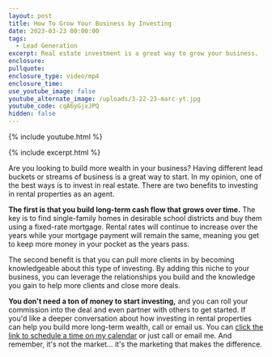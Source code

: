 ```yaml
---
layout: post
title: How To Grow Your Business by Investing
date: 2023-03-23 00:00:00
tags:
  - Lead Generation
excerpt: Real estate investment is a great way to grow your business.
enclosure:
pullquote:
enclosure_type: video/mp4
enclosure_time:
use_youtube_image: false
youtube_alternate_image: /uploads/3-22-23-marc-yt.jpg
youtube_code: cqA6yGjxJPQ
hidden: false
---
```

{% include youtube.html %}

{% include excerpt.html %}

Are you looking to build more wealth in your business? Having different lead buckets or streams of business is a great way to start. In my opinion, one of the best ways is to invest in real estate. There are two benefits to investing in rental properties as an agent.

**The first is that you build long-term cash flow that grows over time.** The key is to find single-family homes in desirable school districts and buy them using a fixed-rate mortgage. Rental rates will continue to increase over the years while your mortgage payment will remain the same, meaning you get to keep more money in your pocket as the years pass.&nbsp;

The second benefit is that you can pull more clients in by becoming knowledgeable about this type of investing. By adding this niche to your business, you can leverage the relationships you build and the knowledge you gain to help more clients and close more deals.

**You don't need a ton of money to start investing,** and you can roll your commission into the deal and even partner with others to get started. If you'd like a deeper conversation about how investing in rental properties can help you build more long-term wealth, call or email us. You can [click the link to schedule a time on my calendar](https://richmondrealestatejobs.com/join-our-team/) or just call or email me. And remember, it's not the market… it's the marketing that makes the difference.